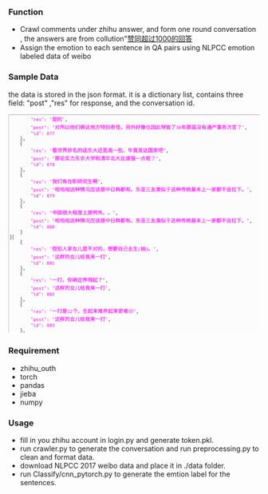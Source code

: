 ### Function

- Crawl comments under zhihu answer, and form one round conversation , the answers are from collution"[赞同超过1000的回答](**https://www.zhihu.com/collection/19928423**)
- Assign the emotion to each sentence in QA pairs using NLPCC emotion labeled data of weibo 

### Sample Data

the data is stored in the json format. it is a dictionary list, contains three field: "post" ,"res" for response, and the conversation id.

<img src="./img/1.png">

### Requirement

- zhihu_outh
- torch
- pandas
- jieba
- numpy

### Usage

- fill in you zhihu account in login.py and generate token.pkl.
- run crawler.py to generate the conversation and run preprocessing.py to clean and format data.
- download NLPCC 2017 weibo data and place it in ./data  folder.
- run Classify/cnn_pytorch.py to generate the emtion label for the sentences.